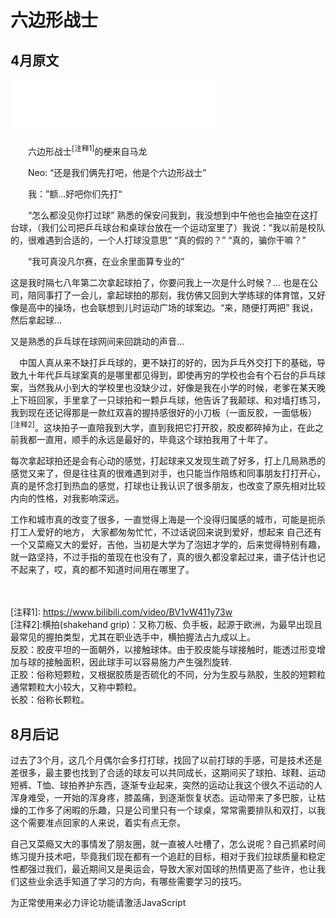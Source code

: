 # 六边形战士

## 4月原文

<iframe frameborder="no" border="0" marginwidth="0" marginheight="0" width=330 height=86 src="//music.163.com/outchain/player?type=2&id=456370728&auto=1&height=66"></iframe>

　　六边形战士<sup>[注释1]</sup>的梗来自马龙

　　Neo: “还是我们俩先打吧，他是个六边形战士”

　　我：”额...好吧你们先打“

　　“怎么都没见你打过球” 熟悉的保安问我到，我没想到中午他也会抽空在这打台球，（我们公司把乒乓球台和桌球台放在一个运动室里了）我说：”我以前是校队的，很难遇到合适的，一个人打球没意思” “真的假的？”  “真的，骗你干嘛？” 

　　“我可真没凡尔赛，在业余里面算专业的”

这是我时隔七八年第二次拿起球拍了，你要问我上一次是什么时候？... 也是在公司，陪同事打了一会儿，拿起球拍的那刻，我仿佛又回到大学练球的体育馆，又好像是高中的操场，也会联想到儿时运动广场的球案边。“来，随便打两把” 我说，然后拿起球...

又是熟悉的乒乓球在球网间来回跳动的声音...

　中国人真从来不缺打乒乓球的，更不缺打的好的，因为乒乓外交打下的基础，导致九十年代乒乓球案真的是哪里都见得到，即使再穷的学校也会有个石台的乒乓球案，当然我从小到大的学校里也没缺少过，好像是我在小学的时候，老爹在某天晚上下班回家，手里拿了一只球拍和一颗乒乓球，他告诉了我颠球、和对墙打练习，我到现在还记得那是一款红双喜的握持感很好的小刀板（一面反胶，一面低板）<sup>[注释2]</sup>。这块拍子一直陪我到大学，直到我把它打开胶，胶皮都碎掉为止，在此之前我都一直用，顺手的永远是最好的，毕竟这个球拍我用了十年了。

每次拿起球拍还是会有心动的感觉，打起球来又发现生疏了好多，打上几局熟悉的感觉又来了，但是往往真的很难遇到对手，也只能当作陪练和同事朋友打打开心，真的是怀念打到热血的感觉，打球也让我认识了很多朋友，也改变了原先相对比较内向的性格，对我影响深远。

工作和城市真的改变了很多，一直觉得上海是一个没得归属感的城市，可能是扼杀打工人爱好的地方，
大家都匆匆忙忙，不过话说回来说到爱好，想起来 自己还有一个又菜瘾又大的爱好，吉他，当初是大学为了泡妞才学的，后来觉得特别有趣，就一路坚持，不过手指的茧现在也没有了，真的很久都没拿起过来，谱子估计也记不起来了，哎，真的都不知道时间用在哪里了。



　　
>
[注释1]: https://www.bilibili.com/video/BV1vW411y73w <br>
[注释2]:横拍(shakehand grip)：又称刀板、负手板，起源于欧洲，为最早出现且最常见的握拍类型，尤其在职业选手中，横拍握法占九成以上。<br>
反胶：胶皮平坦的一面朝外，以接触球体。由于胶皮能与球接触时，能透过形变增加与球的接触面积，因此球手可以容易施力产生强烈旋转.<br>
正胶：俗称短颗粒，又根据胶质是否硫化的不同，分为生胶与熟胶，生胶的短颗粒通常颗粒大小较大，又称中颗粒。<br>
长胶：俗称长颗粒。<br>


## 8月后记

过去了3个月，这几个月偶尔会多打打球，找回了以前打球的手感，可是技术还是差很多，最主要也找到了合适的球友可以共同成长，这期间买了球拍、球鞋、运动短裤、T恤、球拍养护东西，逐渐专业起来，突然的运动让我这个很久不运动的人浑身难受，一开始的浑身疼，膝盖痛，到逐渐恢复状态。运动带来了多巴胺，让枯燥的工作多了闲暇的乐趣，只是公司里只有一个球桌，常常需要排队和双打，以我这个需要准点回家的人来说，着实有点无奈。

自己又菜瘾又大的事情发了朋友圈，就一直被人吐槽了，怎么说呢？自己抓紧时间练习提升技术吧，毕竟我们现在都有一个追赶的目标，相对于我们拉球质量和稳定性都强过我们，最近期间又是奥运会，导致大家对国球的热情更高了些许，也让我们这些业余选手知道了学习的方向，有哪些需要学习的技巧。


<!-- 来必力City版安装代码 -->
<div id="lv-container" data-id="city" data-uid="MTAyMC80NzA4OC8yMzU4OA==">
	<script type="text/javascript">
   (function(d, s) {
       var j, e = d.getElementsByTagName(s)[0];

       if (typeof LivereTower === 'function') { return; }

       j = d.createElement(s);
       j.src = 'https://cdn-city.livere.com/js/embed.dist.js';
       j.async = true;

       e.parentNode.insertBefore(j, e);
   })(document, 'script');
	</script>
<noscript> 为正常使用来必力评论功能请激活JavaScript</noscript>
</div>
<!-- City版安装代码已完成 -->